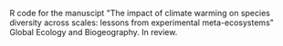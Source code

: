 R code for the manuscipt "The impact of climate warming on species diversity across scales: lessons from experimental meta-ecosystems"
 Global Ecology and Biogeography. In review.
